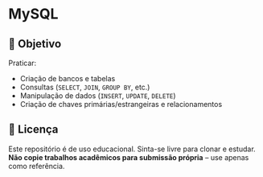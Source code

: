 # MySQL 
## 🎯 Objetivo
Praticar:
- Criação de bancos e tabelas  
- Consultas (`SELECT`, `JOIN`, `GROUP BY`, etc.)  
- Manipulação de dados (`INSERT`, `UPDATE`, `DELETE`)  
- Criação de chaves primárias/estrangeiras e relacionamentos

## 📜 Licença
Este repositório é de uso educacional. Sinta-se livre para clonar e estudar.  
**Não copie trabalhos acadêmicos para submissão própria** – use apenas como referência.
